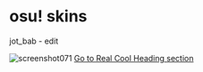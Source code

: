 # osu! skins
jot_bab - edit

![screenshot071](https://user-images.githubusercontent.com/76111977/148690492-7d559bd8-67dc-4311-8c38-59672bfbde55.png)
[Go to Real Cool Heading section](#https://drive.google.com/file/d/1jaZprvP9n6Uj84VDBtCi6nsRDIW8NK6B/view?usp=sharing)

